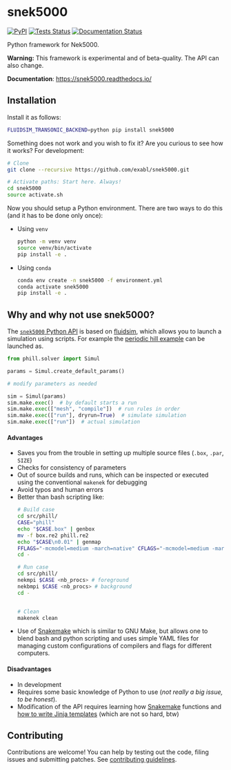 # snek5000

[![PyPI](https://img.shields.io/pypi/v/snek5000)](https://pypi.org/project/snek5000/)
[![Tests Status](https://github.com/exabl/snek5000/workflows/Tests/badge.svg)](https://github.com/exabl/snek5000/actions?workflow=Tests)
[![Documentation Status](https://readthedocs.org/projects/snek5000/badge/?version=latest)](https://snek5000.readthedocs.io/en/latest/?badge=latest)

Python framework for Nek5000.

**Warning:** This framework is experimental and of beta-quality. The API can also change.

**Documentation**: https://snek5000.readthedocs.io/

## Installation

Install it as follows:

```sh
FLUIDSIM_TRANSONIC_BACKEND=python pip install snek5000
```

Something does not work and you wish to fix it? Are you curious to see how it
works? For development:
```sh 
# Clone
git clone --recursive https://github.com/exabl/snek5000.git

# Activate paths: Start here. Always!
cd snek5000
source activate.sh

```

Now you should setup a Python environment. There are two ways to
do this (and it has to be done only once):

-  Using `venv`
   ```sh
   python -m venv venv
   source venv/bin/activate
   pip install -e .
   ```
-  Using `conda`
   ```sh
   conda env create -n snek5000 -f environment.yml
   conda activate snek5000
   pip install -e .
   ```

## Why and why not use snek5000?

The [`snek5000` Python
API](https://snek5000.readthedocs.io/en/latest/_generated/snek5000.html) is based on
[fluidsim](https://fluidsim.readthedocs.io), which allows you to launch a
simulation using scripts. For example the [periodic hill
example](https://github.com/exabl/snek5000-phill) can be launched as.

```python
from phill.solver import Simul

params = Simul.create_default_params()

# modify parameters as needed

sim = Simul(params)
sim.make.exec()  # by default starts a run
sim.make.exec(["mesh", "compile"])  # run rules in order
sim.make.exec(["run"], dryrun=True)  # simulate simulation
sim.make.exec(["run"])  # actual simulation
```

#### Advantages

- Saves you from the trouble in setting up multiple source files (`.box`, `.par`, `SIZE`)
- Checks for consistency of parameters
- Out of source builds and runs, which can be inspected or executed using the conventional
  `makenek` for debugging
- Avoid typos and human errors
- Better than bash scripting like:
  ```sh
  # Build case
  cd src/phill/
  CASE="phill"
  echo "$CASE.box" | genbox
  mv -f box.re2 phill.re2
  echo "$CASE\n0.01" | genmap
  FFLAGS="-mcmodel=medium -march=native" CFLAGS="-mcmodel=medium -march=native" makenek
  cd -

  # Run case
  cd src/phill/
  nekmpi $CASE <nb_procs> # foreground
  nekbmpi $CASE <nb_procs> # background
  cd -


  # Clean
  makenek clean

  ```
- Use of [Snakemake](https://snakemake.readthedocs.io/en/stable/) which
  is similar to GNU Make, but allows one to blend bash and python scripting and
  uses simple YAML files for managing custom configurations of compilers and flags
  for different computers.

#### Disadvantages

- In development
- Requires some basic knowledge of Python to use (*not really a big issue, to
  be honest*).
- Modification of the API requires learning how
  [Snakemake](https://snakemake.readthedocs.io/en/stable/) functions and [how
  to write Jinja
  templates](https://jinja.palletsprojects.com/en/2.11.x/templates/) (which are
  not so hard, btw)

## Contributing

Contributions are welcome! You can help by testing out the code, filing issues
and submitting patches. See [contributing guidelines](CONTRIBUTING.md).
